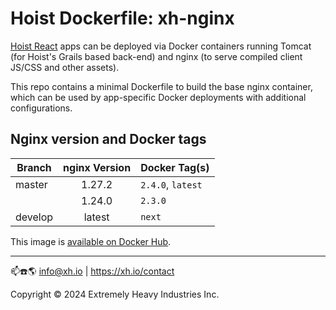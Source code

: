 # Hoist Dockerfile: xh-nginx

[Hoist React](https://github.com/xh/hoist-react/) apps can be deployed via Docker containers running Tomcat (for Hoist's
Grails based back-end) and nginx (to serve compiled client JS/CSS and other assets).

This repo contains a minimal Dockerfile to build the base nginx container, which can be used by app-specific Docker
deployments with additional configurations.

## Nginx version and Docker tags

| Branch  | nginx Version | Docker Tag(s)     |
|---------|:-------------:|-------------------|
| master  |    1.27.2     | `2.4.0`, `latest` |
|         |    1.24.0     | `2.3.0`           |
| develop |    latest     | `next`            |

This image is [available on Docker Hub](https://hub.docker.com/r/xhio/xh-nginx/).

----

📫☎️🌎 info@xh.io | <https://xh.io/contact>

Copyright © 2024 Extremely Heavy Industries Inc.
